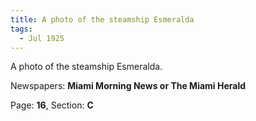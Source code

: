 ```yaml
---  
title: A photo of the steamship Esmeralda  
tags:  
  - Jul 1925  
---  
```

  
A photo of the steamship Esmeralda.  
  
Newspapers: **Miami Morning News or The Miami Herald**  
  
Page: **16**, Section: **C** 
